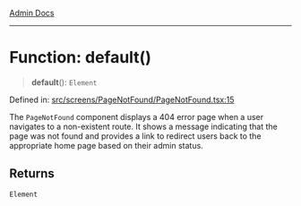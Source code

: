[Admin Docs](/)

***

# Function: default()

> **default**(): `Element`

Defined in: [src/screens/PageNotFound/PageNotFound.tsx:15](https://github.com/abhassen44/talawa-admin/blob/bb7b6d5252385a81ad100b897eb0cba4f7ba10d2/src/screens/PageNotFound/PageNotFound.tsx#L15)

The `PageNotFound` component displays a 404 error page when a user navigates to a non-existent route.
It shows a message indicating that the page was not found and provides a link to redirect users back
to the appropriate home page based on their admin status.

## Returns

`Element`
